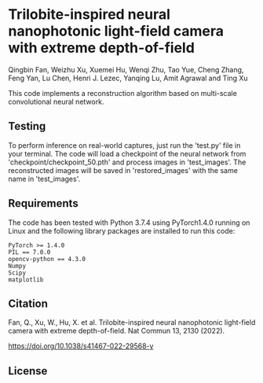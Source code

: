 # Trilobite-inspired neural nanophotonic light-field camera with extreme depth-of-field

Qingbin Fan, Weizhu Xu, Xuemei Hu, Wenqi Zhu, Tao Yue, Cheng Zhang, Feng Yan, Lu Chen, Henri J. Lezec, Yanqing Lu, Amit Agrawal and Ting Xu

This code implements a reconstruction algorithm based on multi-scale convolutional neural network.

## Testing

To perform inference on real-world captures, just run the 'test.py' file in your terminal. The code will load a checkpoint of  the neural network from 'checkpoint/checkpoint_50.pth' and process images in 'test_images'. The reconstructed images will be saved in 'restored_images' with the same name in 'test_images'.

## Requirements

The code has been tested with Python 3.7.4 using PyTorch1.4.0 running on Linux and the following library packages are installed to run this code:

```
PyTorch >= 1.4.0
PIL == 7.0.0
opencv-python == 4.3.0
Numpy
Scipy
matplotlib
```

## Citation


Fan, Q., Xu, W., Hu, X. et al. Trilobite-inspired neural nanophotonic light-field camera with extreme depth-of-field. Nat Commun 13, 2130 (2022). 

https://doi.org/10.1038/s41467-022-29568-y


## License

